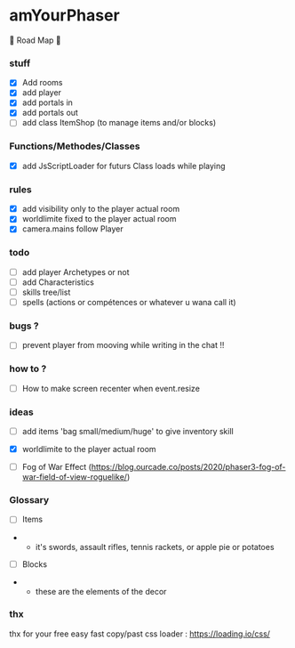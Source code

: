 # amYourPhaser

🐰 Road Map 🌱

### stuff
- [x] Add rooms
- [x] add player
- [x] add portals in
- [x] add portals out
- [ ] add class ItemShop (to manage items and/or blocks)

### Functions/Methodes/Classes
- [x] add JsScriptLoader for futurs Class loads while playing

### rules
- [x] add visibility only to the player actual room
- [x] worldlimite fixed to the player actual room
- [x] camera.mains follow Player

### todo
- [ ] add player Archetypes or not
- [ ] add Characteristics
- [ ] skills tree/list
- [ ] spells (actions or compétences or whatever u wana call it)

### bugs ?
- [ ] prevent player from mooving while writing in the chat !!

### how to ?
- [ ] How to make screen recenter when event.resize

### ideas
- [ ] add items 'bag small/medium/huge' to give inventory skill
- [x] worldlimite to the player actual room
- [ ] Fog of War Effect (https://blog.ourcade.co/posts/2020/phaser3-fog-of-war-field-of-view-roguelike/)


### Glossary
- [ ] Items 
- - it's swords, assault rifles, tennis rackets, or apple pie or potatoes
- [ ] Blocks
- - these are the elements of the decor



### thx 
thx for your free easy fast copy/past css loader : https://loading.io/css/
